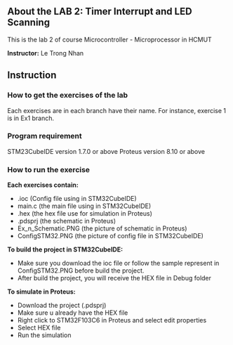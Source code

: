 ## About the LAB 2: Timer Interrupt and LED Scanning
This is the lab 2 of course Microcontroller - Microprocessor in HCMUT

**Instructor:** Le Trong Nhan

## Instruction
### How to get the exercises of the lab
Each exercises are in each branch have their name. For instance, exercise 1 is in Ex1 branch.

### Program requirement
STM23CubeIDE version 1.7.0 or above
Proteus version 8.10 or above

### How to run the exercise
**Each exercises contain:**
- .ioc (Config file using in STM32CubeIDE)
- main.c (the main file using in STM32CubeIDE)
- .hex (the hex file use for simulation in Proteus)
- .pdsprj (the schematic in Proteus)
- Ex_n_Schematic.PNG (the picture of schematic in Proteus)
- ConfigSTM32.PNG (the picture of config file in STM32CubeIDE)

**To build the project in STM32CubeIDE:**
- Make sure you download the ioc file or follow the sample represent in ConfigSTM32.PNG before build the project.
- After build the project, you will receive the HEX file in Debug folder

**To simulate in Proteus:**
- Download the project (.pdsprj)
- Make sure u already have the HEX file
- Right click to STM32F103C6 in Proteus and select edit properties
- Select HEX file
- Run the simulation

